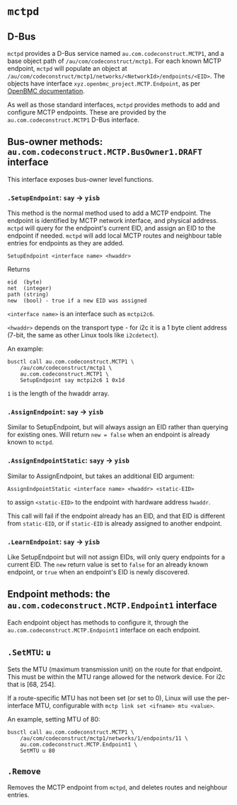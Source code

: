 # `mctpd`

## D-Bus

`mctpd` provides a D-Bus service named `au.com.codeconstruct.MCTP1`, and a base
object path of `/au/com/codeconstruct/mctp1`. For each known MCTP endpoint,
`mctpd` will populate an object at
`/au/com/codeconstruct/mctp1/networks/<NetworkId>/endpoints/<EID>`. The objects have
interface `xyz.openbmc_project.MCTP.Endpoint`, as per [OpenBMC
documentation](https://github.com/openbmc/phosphor-dbus-interfaces/tree/master/yaml/xyz/openbmc_project/MCTP).

As well as those standard interfaces, `mctpd` provides methods to add and
configure MCTP endpoints. These are provided by the `au.com.codeconstruct.MCTP1`
D-Bus interface.

## Bus-owner methods: `au.com.codeconstruct.MCTP.BusOwner1.DRAFT` interface

This interface exposes bus-owner level functions.

### `.SetupEndpoint`: `say` → `yisb`

This method is the normal method used to add a MCTP endpoint. The endpoint is
identified by MCTP network interface, and physical address. `mctpd` will query
for the endpoint's current EID, and assign an EID to the endpoint if needed.
`mctpd` will add local MCTP routes and neighbour table entries for endpoints as
they are added.

`SetupEndpoint <interface name> <hwaddr>`

Returns
```
eid  (byte)
net  (integer)
path (string)
new  (bool) - true if a new EID was assigned
```

`<interface name>` is an interface such as `mctpi2c6`.

`<hwaddr>` depends on the transport type - for i2c it is a 1 byte client address
(7-bit, the same as other Linux tools like `i2cdetect`).


An example:

```shell
busctl call au.com.codeconstruct.MCTP1 \
    /au/com/codeconstruct/mctp1 \
    au.com.codeconstruct.MCTP1 \
    SetupEndpoint say mctpi2c6 1 0x1d
```
`1` is the length of the hwaddr array.

### `.AssignEndpoint`: `say` → `yisb`

Similar to SetupEndpoint, but will always assign an EID rather than querying for
existing ones. Will return `new = false` when an endpoint is already known to
`mctpd`.

### `.AssignEndpointStatic`: `sayy` → `yisb`

Similar to AssignEndpoint, but takes an additional EID argument:

```
AssignEndpointStatic <interface name> <hwaddr> <static-EID>
```

to assign `<static-EID>` to the endpoint with hardware address `hwaddr`.

This call will fail if the endpoint already has an EID, and that EID is
different from `static-EID`, or if `static-EID` is already assigned to another
endpoint.

### `.LearnEndpoint`: `say` → `yisb`

Like SetupEndpoint but will not assign EIDs, will only query endpoints for a
current EID. The `new` return value is set to `false` for an already known
endpoint, or `true` when an endpoint's EID is newly discovered.

## Endpoint methods: the `au.com.codeconstruct.MCTP.Endpoint1` interface

Each endpoint object has methods to configure it, through the
`au.com.codeconstruct.MCTP.Endpoint1` interface on each endpoint.

## `.SetMTU`: `u`

Sets the MTU (maximum transmission unit) on the route for that endpoint. This
must be within the MTU range allowed for the network device. For i2c that is
[68, 254].

If a route-specific MTU has not been set (or set to 0), Linux will use the
per-interface MTU, configurable with `mctp link set <ifname> mtu <value>`.

An example, setting MTU of 80:

```shell
busctl call au.com.codeconstruct.MCTP1 \
    /au/com/codeconstruct/mctp1/networks/1/endpoints/11 \
    au.com.codeconstruct.MCTP.Endpoint1 \
    SetMTU u 80
```

## `.Remove`

Removes the MCTP endpoint from `mctpd`, and deletes routes and neighbour entries.

